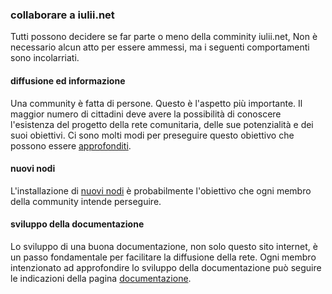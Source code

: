 ### collaborare a iulii.net

Tutti possono decidere se far parte o meno della comminity iulii.net, Non è necessario alcun atto per essere ammessi, ma i seguenti comportamenti sono incolarriati.

#### diffusione ed informazione

Una community è fatta di persone. Questo è l'aspetto più importante. Il maggior numero di cittadini deve avere la possibilità di conoscere l'esistenza del progetto della rete comunitaria, delle sue potenzialità e dei suoi obiettivi. Ci sono molti modi per preseguire questo obiettivo che possono essere [approfonditi](diffusione.html).

#### nuovi nodi

L'installazione di [nuovi nodi](nuovi_nodi.html) è probabilmente l'obiettivo che ogni membro della community intende perseguire. 

#### sviluppo della documentazione

Lo sviluppo di una buona documentazione, non solo questo sito internet, è un passo fondamentale per facilitare la diffusione della rete. Ogni membro intenzionato ad approfondire lo sviluppo della documentazione può seguire le indicazioni della pagina [documentazione](documentazione.html).
